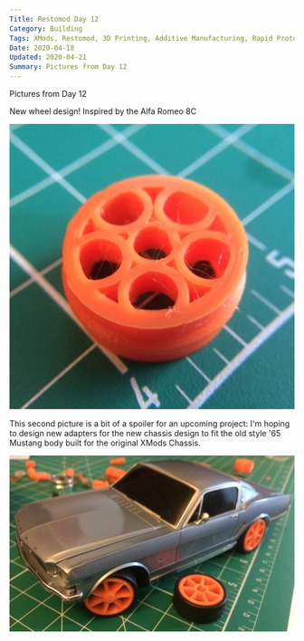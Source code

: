 ```yaml
---
Title: Restomod Day 12
Category: Building
Tags: XMods, Restomod, 3D Printing, Additive Manufacturing, Rapid Prototyping
Date: 2020-04-18
Updated: 2020-04-21
Summary: Pictures from Day 12
---
```


Pictures from Day 12

New wheel design! Inspired by the Alfa Romeo 8C

![Image](img/IMG_5308.jpg)

This second picture is a bit of a spoiler for an upcoming project: I'm hoping to
design new adapters for the new chassis design to fit the old style '65 Mustang
body built for the original XMods Chassis.

![Image](img/IMG_5309.jpg)

